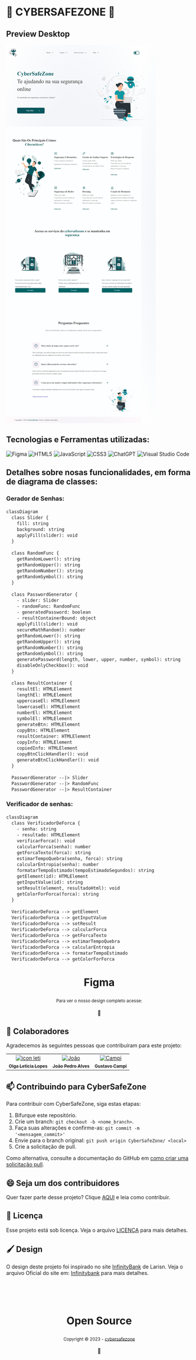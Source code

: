 # 🔏 CYBERSAFEZONE 💾

## Preview Desktop
<img src="./public/assets/img/readme/homepage preview.jpeg" alt="exemplo imagem">

## Tecnologias e Ferramentas utilizadas: 

![Figma](https://img.shields.io/badge/figma-%23F24E1E.svg?style=for-the-badge&logo=figma&logoColor=white)
![HTML5](https://img.shields.io/badge/html5-%23E34F26.svg?style=for-the-badge&logo=html5&logoColor=white)
![JavaScript](https://img.shields.io/badge/javascript-%23323330.svg?style=for-the-badge&logo=javascript&logoColor=%23F7DF1E)
![CSS3](https://img.shields.io/badge/css3-%231572B6.svg?style=for-the-badge&logo=css3&logoColor=white)
![ChatGPT](https://img.shields.io/badge/chatGPT-74aa9c?style=for-the-badge&logo=openai&logoColor=white)
![Visual Studio Code](https://img.shields.io/badge/Visual%20Studio%20Code-0078d7.svg?style=for-the-badge&logo=visual-studio-code&logoColor=white)

## Detalhes sobre nosas funcionalidades, em forma de diagrama de classes: 

### Gerador de Senhas: 
~~~~mermaid
classDiagram
  class Slider {
    fill: string
    background: string
    applyFill(slider): void
  }

  class RandomFunc {
    getRandomLower(): string
    getRandomUpper(): string
    getRandomNumber(): string
    getRandomSymbol(): string
  }

  class PasswordGenerator {
    - slider: Slider
    - randomFunc: RandomFunc
    - generatedPassword: boolean
    - resultContainerBound: object
    applyFill(slider): void
    secureMathRandom(): number
    getRandomLower(): string
    getRandomUpper(): string
    getRandomNumber(): string
    getRandomSymbol(): string
    generatePassword(length, lower, upper, number, symbol): string
    disableOnlyCheckbox(): void
  }

  class ResultContainer {
    resultEl: HTMLElement
    lengthEl: HTMLElement
    uppercaseEl: HTMLElement
    lowercaseEl: HTMLElement
    numberEl: HTMLElement
    symbolEl: HTMLElement
    generateBtn: HTMLElement
    copyBtn: HTMLElement
    resultContainer: HTMLElement
    copyInfo: HTMLElement
    copiedInfo: HTMLElement
    copyBtnClickHandler(): void
    generateBtnClickHandler(): void
  }

  PasswordGenerator --|> Slider
  PasswordGenerator --|> RandomFunc
  PasswordGenerator --|> ResultContainer

~~~~

### Verificador de senhas: 

~~~mermaid
classDiagram
  class VerificadorDeForca {
    - senha: string
    - resultado: HTMLElement
    verificarForca(): void
    calcularForca(senha): number
    getForcaTexto(forca): string
    estimarTempoQuebra(senha, forca): string
    calcularEntropia(senha): number
    formatarTempoEstimado(tempoEstimadoSegundos): string
    getElement(id): HTMLElement
    getInputValue(id): string
    setResult(element, resultadoHtml): void
    getColorForForca(forca): string
  }

  VerificadorDeForca --> getElement
  VerificadorDeForca --> getInputValue
  VerificadorDeForca --> setResult
  VerificadorDeForca --> calcularForca
  VerificadorDeForca --> getForcaTexto
  VerificadorDeForca --> estimarTempoQuebra
  VerificadorDeForca --> calcularEntropia
  VerificadorDeForca --> formatarTempoEstimado
  VerificadorDeForca --> getColorForForca

~~~~


<div align="center">
    <div>
      <h1>Figma</h1>
      <sub> Para ver o nosso design completo acesse: <a href="https://github.com/iuricode"></a>
    </div>
    <br/>
    💖
</div>

## 🤝 Colaboradores

Agradecemos às seguintes pessoas que contribuíram para este projeto:

<table>
  <tr>
    <td align="center">
      <a href="#">
        <img src="https://avatars.githubusercontent.com/u/110142708?s=400&u=71a4f8db0ef4037c2635f6d72955ce7d6ed50bef&v=4" width="100px;" alt="icon leti"/><br>
        <sub>
          <b>Olga Leticia Lopes</b>
        </sub>
      </a>
    </td>
    <td align="center">
      <a href="#">
        <img src="https://avatars.githubusercontent.com/u/82236608?v=4" width="100px;" alt="João"/><br>
        <sub>
          <b>João Pedro Alves</b>
        </sub>
      </a>
    </td>
    <td align="center">
      <a href="#">
        <img src="https://avatars.githubusercontent.com/u/89092519?v=4" width="100px;" alt="Campi"/><br>
        <sub>
          <b>Gustavo Campi</b>
        </sub>
      </a>
    </td>
  </tr>
</table>

## 📫 Contribuindo para CyberSafeZone
Para contribuir com CyberSafeZone, siga estas etapas:

1. Bifurque este repositório.
2. Crie um branch: `git checkout -b <nome_branch>`.
3. Faça suas alterações e confirme-as: `git commit -m '<mensagem_commit>'`
4. Envie para o branch original: `git push origin CyberSafeZone/ <local>`
5. Crie a solicitação de pull.

Como alternativa, consulte a documentação do GitHub em [como criar uma solicitação pull](https://help.github.com/en/github/collaborating-with-issues-and-pull-requests/creating-a-pull-request).



## 😄 Seja um dos contribuidores<br>

Quer fazer parte desse projeto? Clique [AQUI](CONTRIBUTING.md) e leia como contribuir.

## 📝 Licença

Esse projeto está sob licença. Veja o arquivo [LICENÇA](LICENSE) para mais detalhes.

## 🖌️ Design

O design deste projeto foi inspirado no site [InfinityBank](infinitybank.vercel.app) de Larisn. Veja o arquivo Oficial do site em: [Infinitybank](https://github.com/larisn/infinitybank) para mais detalhes.

<div align="center">
  <br/>
  <br/>
  <br/>
    <div>
      <h1>Open Source</h1>
      <sub>Copyright © 2023 - <a href="https://github.com/iuricode">cybersafezone</sub></a>
    </div>
    <br/>
    💖
</div>
